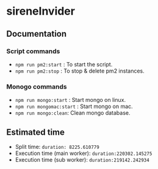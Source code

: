 # sireneInvider

## Documentation

### Script commands

- `npm run pm2:start` : To start the script.
- `npm run pm2:stop` : To stop & delete pm2 instances.

### Monogo commands

- `npm run mongo:start` : Start mongo on linux.
- `npm run mongomac:start` : Start mongo on mac.
- `npm run mongo:clean`: Clean mongo database.

## Estimated time

- Split time: `duration: 8225.610779`
- Execution time (main worker): `duration:220302.145275 `
- Execution time (sub worker): `duration:219142.242934`
